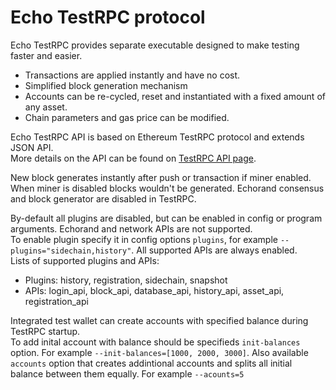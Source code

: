 # Echo TestRPC protocol

Echo TestRPC provides separate executable designed to make testing faster and easier.

* Transactions are applied instantly and have no cost.
* Simplified block generation mechanism
* Accounts can be re-cycled, reset and instantiated with a fixed amount of any asset.
* Chain parameters and gas price can be modified.

Echo TestRPC API is based on Ethereum TestRPC protocol and extends JSON API.  
More details on the API can be found on [TestRPC API page](methods.md).

New block generates instantly after push or transaction if miner enabled. When miner is disabled blocks wouldn't be generated. Echorand consensus and block generator are disabled in TestRPC.

By-default all plugins are disabled, but can be enabled in config or program arguments. Echorand and network APIs are not supported.  
To enable plugin specify it in config options `plugins`, for example `--plugins="sidechain,history"`. All supported APIs are always enabled.  
Lists of supported plugins and APIs:
- Plugins: history, registration, sidechain, snapshot
- APIs: login_api, block_api, database_api, history_api, asset_api, registration_api


Integrated test wallet can create accounts with specified balance during TestRPC startup.  
To add inital account with balance should be specifieds `init-balances` option. For example `--init-balances=[1000, 2000, 3000]`. Also available `accounts` option that creates addintional accounts and splits all initial balance between them equally. For example `--acounts=5`
